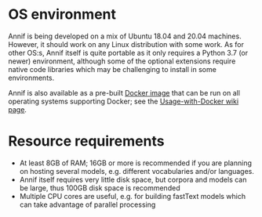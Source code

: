 # OS environment

Annif is being developed on a mix of Ubuntu 18.04 and 20.04 machines. However, it should work on any Linux distribution with some work. As for other OS:s, Annif itself is quite portable as it only requires a Python 3.7 (or newer) environment, although some of the optional extensions require native code libraries which may be challenging to install in some environments. 

Annif is also available as a pre-built [Docker image](https://quay.io/repository/natlibfi/annif) that can be run on all operating systems supporting Docker; see the [Usage-with-Docker wiki page](https://github.com/NatLibFi/Annif/wiki/Usage-with-Docker).

# Resource requirements

* At least 8GB of RAM; 16GB or more is recommended if you are planning on hosting several models, e.g. different vocabularies and/or languages.
* Annif itself requires very little disk space, but corpora and models can be large, thus 100GB disk space is recommended
* Multiple CPU cores are useful, e.g. for building fastText models which can take advantage of parallel processing
